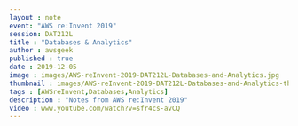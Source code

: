 ```yaml
---
layout : note
event: "AWS re:Invent 2019"
session: DAT212L
title : "Databases & Analytics"
author : awsgeek
published : true
date : 2019-12-05
image : images/AWS-reInvent-2019-DAT212L-Databases-and-Analytics.jpg
thumbnail : images/AWS-reInvent-2019-DAT212L-Databases-and-Analytics-thumbnail.jpg
tags : [AWSreInvent,Databases,Analytics]
description : "Notes from AWS re:Invent 2019"
video : www.youtube.com/watch?v=sfr4cs-avCQ
---
```


